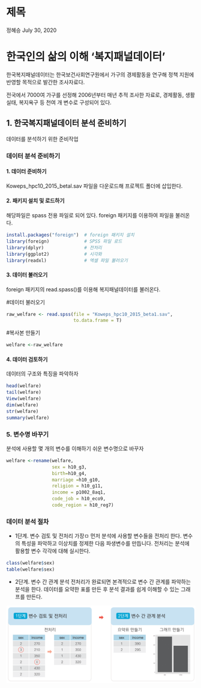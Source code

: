 제목
================
정혜승
July 30, 2020

# 한국인의 삶의 이해 ‘복지패널데이터’

한국복지패널데이터는 한국보건사회연구원에서 가구의 경제활동을 연구해 정책 지원에 반영할 목적으로 발간한 조사자료다.

전국에서 7000여 가구를 선정해 2006년부터 매년 추적 조사한 자료로, 경제활동, 생활실태, 복지욕구 등 천여 개 변수로
구성되어 있다.

## 1\. 한국복지패널데이터 분석 준비하기

데이터를 분석하기 위한 준비작업

### 데이터 분석 준비하기

#### 1\. 데이터 준비하기

Koweps\_hpc10\_2015\_betal.sav 파일을 다운로드해 프로젝트 폴더에 삽입한다.

#### 2\. 패키지 설치 및 로드하기

해당파일은 spass 전용 파일로 되어 있다. foreign 패키지를 이용하여 파일을 불러온다.

``` r
install.packages("foreign")  # foreign 패키지 설치
library(foreign)             # SPSS 파일 로드
library(dplyr)               # 전처리
library(ggplot2)             # 시각화
library(readxl)              # 엑셀 파일 불러오기
```

#### 3\. 데이터 불러오기

foreign 패키지의 read.spass()를 이용해 복지패널데이터를 불러온다.

\#데이터 불러오기

``` r
raw_welfare <- read.spss(file = "Koweps_hpc10_2015_beta1.sav",
                         to.data.frame = T)
```

\#복사본 만들기

``` r
welfare <-raw_welfare
```

#### 4\. 데이터 검토하기

데이터의 구조와 특징을 파악하자

``` r
head(welfare)
tail(welfare)
View(welfare)
dim(welfare)
str(welfare)
summary(welfare)
```

### 5\. 변수명 바꾸기

분석에 사용할 몇 개의 변수를 이해하기 쉬운 변수명으로 바꾸자

``` r
welfare <-rename(welfare,
                 sex = h10_g3,
                 birth=h10_g4,
                 marriage =h10_g10,
                 religion = h10_g11,
                 income = p1002_8aq1,
                 code_job = h10_eco9,
                 code_region = h10_reg7)
```

### 데이터 분석 절차

  - 1단계. 변수 검토 및 전처리 가장ㅁ 먼저 분석에 사용할 변수들을 전처리 한다. 변수의 특성을 파악하고 이상치를 정제한
    다음 파생변수를 만듭니다. 전처리는 분석에 활용할 변수 각각에 대해 실시한다.

<!-- end list -->

``` r
class(welfare$sex)
table(welfare$sex)
```

  - 2단계. 변수 간 관계 분석 전처리가 완료되면 본격적으로 변수 간 관계를 파악하는 분석을 한다. 데이터를 요약한 표를 만든
    후 분석 결과를 쉽게 이해할 수 있는 그래프를 만든다.

![](img/09_01.png)
